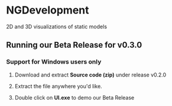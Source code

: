# NGDevelopment
2D and 3D visualizations of static models

## Running our Beta Release for v0.3.0

### Support for Windows users only

 1. Download and extract **Source code (zip)** under release v0.2.0

 2. Extract the file anywhere you'd like. 
 
 3. Double click on **UI.exe** to demo our Beta Release
